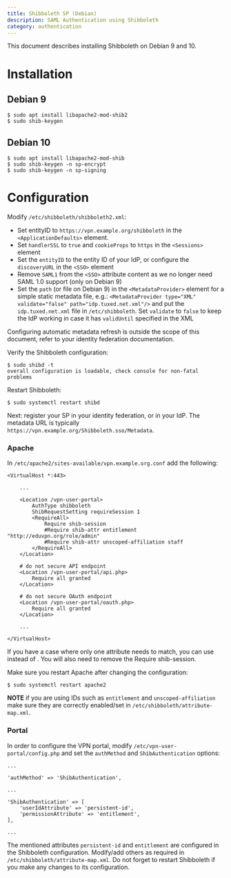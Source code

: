 ```yaml
---
title: Shibboleth SP (Debian)
description: SAML Authentication using Shibboleth
category: authentication
---
```


This document describes installing Shibboleth on Debian 9 and 10.

# Installation

## Debian 9

    $ sudo apt install libapache2-mod-shib2
    $ sudo shib-keygen

## Debian 10

    $ sudo apt install libapache2-mod-shib
    $ sudo shib-keygen -n sp-encrypt
    $ sudo shib-keygen -n sp-signing

# Configuration

Modify `/etc/shibboleth/shibboleth2.xml`:

* Set entityID to `https://vpn.example.org/shibboleth` in the
  `<ApplicationDefaults>` element.
* Set `handlerSSL` to `true` and `cookieProps` to `https` in the `<Sessions>`
  element
* Set the `entityID` to the entity ID of your IdP, or configure the
  `discoveryURL` in the `<SSO>` element
* Remove `SAML1` from the `<SSO>` attribute content as we no longer need SAML
  1.0 support (only on Debian 9)
* Set the `path` (or file on Debian 9) in the `<MetadataProvider>` element for 
  a simple static metadata file, e.g.: 
  `<MetadataProvider type="XML" validate="false" path="idp.tuxed.net.xml"/>` and 
  put the `idp.tuxed.net.xml` file in `/etc/shibboleth`. Set `validate` to 
  `false` to keep the IdP working in case it has `validUntil` specified in the
  XML

Configuring automatic metadata refresh is outside the scope of this document,
refer to your identity federation documentation.

Verify the Shibboleth configuration:

    $ sudo shibd -t
    overall configuration is loadable, check console for non-fatal problems

Restart Shibboleth:

    $ sudo systemctl restart shibd

Next: register your SP in your identity federation, or in your IdP. The
metadata URL is typically `https://vpn.example.org/Shibboleth.sso/Metadata`.

### Apache

In `/etc/apache2/sites-available/vpn.example.org.conf` add the following:

    <VirtualHost *:443>

        ...

        <Location /vpn-user-portal>
            AuthType shibboleth
            ShibRequestSetting requireSession 1
            <RequireAll>
                Require shib-session
                #Require shib-attr entitlement "http://eduvpn.org/role/admin"
                #Require shib-attr unscoped-affiliation staff
            </RequireAll>
        </Location>

        # do not secure API endpoint
        <Location /vpn-user-portal/api.php>
            Require all granted
        </Location>

        # do not secure OAuth endpoint
        <Location /vpn-user-portal/oauth.php>
            Require all granted
        </Location> 

        ...

    </VirtualHost>

If you have a case where only one attribute needs to match, you can use <RequireAny>
instead of <RequireAll>. You will also need to remove the Require shib-session. 

Make sure you restart Apache after changing the configuration:

    $ sudo systemctl restart apache2

**NOTE** if you are using IDs such as `entitlement` and `unscoped-affiliation` 
make sure they are correctly enabled/set in 
`/etc/shibboleth/attribute-map.xml`.

### Portal

In order to configure the VPN portal, modify `/etc/vpn-user-portal/config.php`
and set the `authMethod` and `ShibAuthentication` options:

    ...

    'authMethod' => 'ShibAuthentication',

    ...

    'ShibAuthentication' => [
        'userIdAttribute' => 'persistent-id',
        'permissionAttribute' => 'entitlement',
    ],

    ...

The mentioned attributes `persistent-id` and `entitlement` are configured in
the Shibboleth configuration. Modify/add others as required in
`/etc/shibboleth/attribute-map.xml`. Do not forget to restart Shibboleth if
you make any changes to its configuration.
